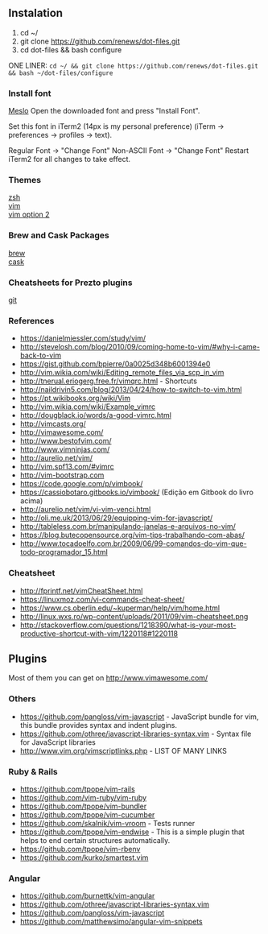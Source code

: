 ## Instalation
1. cd ~/
2. git clone https://github.com/renews/dot-files.git
3. cd dot-files && bash configure

ONE LINER:  ```cd ~/ && git clone https://github.com/renews/dot-files.git && bash ~/dot-files/configure```


### Install font

[Meslo](https://github.com/powerline/fonts/raw/master/Meslo/Meslo%20LG%20M%20DZ%20Regular%20for%20Powerline.otf)
Open the downloaded font and press "Install Font".

Set this font in iTerm2 (14px is my personal preference) (iTerm -> preferences -> profiles -> text).

Regular Font -> "Change Font"
Non-ASCII Font -> "Change Font"
Restart iTerm2 for all changes to take effect.

### Themes
[zsh](https://github.com/robbyrussell/oh-my-zsh/wiki/themes)  
[vim](http://vimcolors.com)  
[vim option 2](http://cocopon.me/app/vim-color-gallery/)  


### Brew and Cask Packages
[brew](http://brewformulas.org)  
[cask](https://github.com/caskroom/homebrew-cask/find/master)  

### Cheatsheets for Prezto plugins
[git](https://github.com/sorin-ionescu/prezto/tree/master/modules/git)  

### References
- https://danielmiessler.com/study/vim/
- http://stevelosh.com/blog/2010/09/coming-home-to-vim/#why-i-came-back-to-vim
- https://gist.github.com/bpierre/0a0025d348b6001394e0
- http://vim.wikia.com/wiki/Editing_remote_files_via_scp_in_vim
- http://tnerual.eriogerg.free.fr/vimqrc.html - Shortcuts
- http://naildrivin5.com/blog/2013/04/24/how-to-switch-to-vim.html
- https://pt.wikibooks.org/wiki/Vim
- http://vim.wikia.com/wiki/Example_vimrc
- http://dougblack.io/words/a-good-vimrc.html
- http://vimcasts.org/
- http://vimawesome.com/
- http://www.bestofvim.com/
- http://www.vimninjas.com/
- http://aurelio.net/vim/
- http://vim.spf13.com/#vimrc
- http://vim-bootstrap.com
- https://code.google.com/p/vimbook/
- https://cassiobotaro.gitbooks.io/vimbook/ (Edição em Gitbook do livro acima)
- http://aurelio.net/vim/vi-vim-venci.html
- http://oli.me.uk/2013/06/29/equipping-vim-for-javascript/
- http://tableless.com.br/manipulando-janelas-e-arquivos-no-vim/
- https://blog.butecopensource.org/vim-tips-trabalhando-com-abas/
- http://www.tocadoelfo.com.br/2009/06/99-comandos-do-vim-que-todo-programador_15.html

### Cheatsheet
- http://fprintf.net/vimCheatSheet.html
- https://linuxmoz.com/vi-commands-cheat-sheet/
- https://www.cs.oberlin.edu/~kuperman/help/vim/home.html
- http://linux.wxs.ro/wp-content/uploads/2011/09/vim-cheatsheet.png
- http://stackoverflow.com/questions/1218390/what-is-your-most-productive-shortcut-with-vim/1220118#1220118

## Plugins
Most of them you can get on http://www.vimawesome.com/

### Others
- https://github.com/pangloss/vim-javascript - JavaScript bundle for vim, this bundle provides syntax and indent plugins.
- https://github.com/othree/javascript-libraries-syntax.vim - Syntax file for JavaScript libraries
- http://www.vim.org/vimscriptlinks.php - LIST OF MANY LINKS

### Ruby & Rails
- https://github.com/tpope/vim-rails
- https://github.com/vim-ruby/vim-ruby
- https://github.com/tpope/vim-bundler
- https://github.com/tpope/vim-cucumber
- https://github.com/skalnik/vim-vroom - Tests runner
- https://github.com/tpope/vim-endwise - This is a simple plugin that helps to end certain structures automatically.
- https://github.com/tpope/vim-rbenv
- https://github.com/kurko/smartest.vim

### Angular
- https://github.com/burnettk/vim-angular
- https://github.com/othree/javascript-libraries-syntax.vim
- https://github.com/pangloss/vim-javascript
- https://github.com/matthewsimo/angular-vim-snippets

